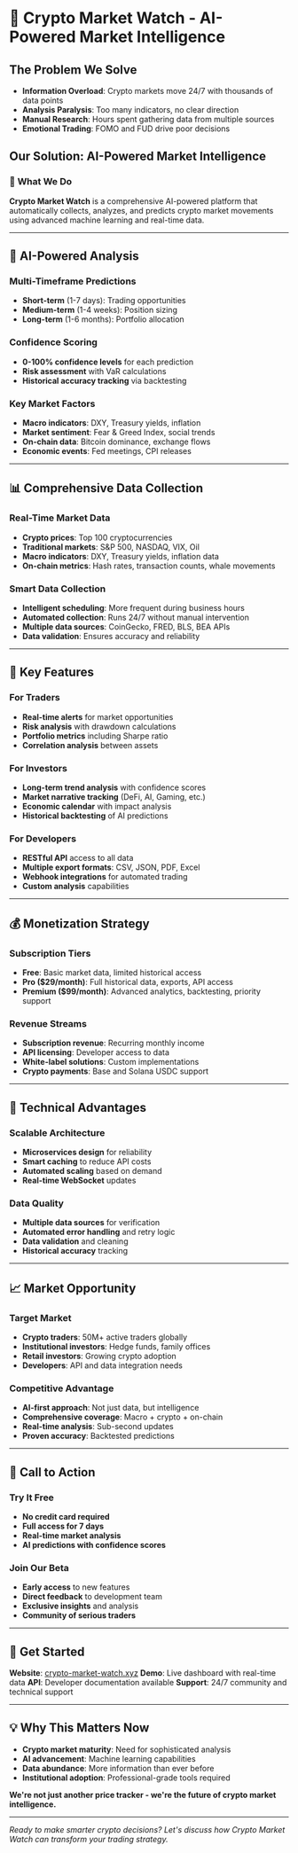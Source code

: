 # 🚀 Crypto Market Watch - AI-Powered Market Intelligence

## **The Problem We Solve**
- **Information Overload**: Crypto markets move 24/7 with thousands of data points
- **Analysis Paralysis**: Too many indicators, no clear direction
- **Manual Research**: Hours spent gathering data from multiple sources
- **Emotional Trading**: FOMO and FUD drive poor decisions

## **Our Solution: AI-Powered Market Intelligence**

### 🎯 **What We Do**
**Crypto Market Watch** is a comprehensive AI-powered platform that automatically collects, analyzes, and predicts crypto market movements using advanced machine learning and real-time data.

---

## 🧠 **AI-Powered Analysis**

### **Multi-Timeframe Predictions**
- **Short-term** (1-7 days): Trading opportunities
- **Medium-term** (1-4 weeks): Position sizing
- **Long-term** (1-6 months): Portfolio allocation

### **Confidence Scoring**
- **0-100% confidence levels** for each prediction
- **Risk assessment** with VaR calculations
- **Historical accuracy tracking** via backtesting

### **Key Market Factors**
- **Macro indicators**: DXY, Treasury yields, inflation
- **Market sentiment**: Fear & Greed Index, social trends
- **On-chain data**: Bitcoin dominance, exchange flows
- **Economic events**: Fed meetings, CPI releases

---

## 📊 **Comprehensive Data Collection**

### **Real-Time Market Data**
- **Crypto prices**: Top 100 cryptocurrencies
- **Traditional markets**: S&P 500, NASDAQ, VIX, Oil
- **Macro indicators**: DXY, Treasury yields, inflation data
- **On-chain metrics**: Hash rates, transaction counts, whale movements

### **Smart Data Collection**
- **Intelligent scheduling**: More frequent during business hours
- **Automated collection**: Runs 24/7 without manual intervention
- **Multiple data sources**: CoinGecko, FRED, BLS, BEA APIs
- **Data validation**: Ensures accuracy and reliability

---

## 🎯 **Key Features**

### **For Traders**
- **Real-time alerts** for market opportunities
- **Risk analysis** with drawdown calculations
- **Portfolio metrics** including Sharpe ratio
- **Correlation analysis** between assets

### **For Investors**
- **Long-term trend analysis** with confidence scores
- **Market narrative tracking** (DeFi, AI, Gaming, etc.)
- **Economic calendar** with impact analysis
- **Historical backtesting** of AI predictions

### **For Developers**
- **RESTful API** access to all data
- **Multiple export formats**: CSV, JSON, PDF, Excel
- **Webhook integrations** for automated trading
- **Custom analysis** capabilities

---

## 💰 **Monetization Strategy**

### **Subscription Tiers**
- **Free**: Basic market data, limited historical access
- **Pro ($29/month)**: Full historical data, exports, API access
- **Premium ($99/month)**: Advanced analytics, backtesting, priority support

### **Revenue Streams**
- **Subscription revenue**: Recurring monthly income
- **API licensing**: Developer access to data
- **White-label solutions**: Custom implementations
- **Crypto payments**: Base and Solana USDC support

---

## 🚀 **Technical Advantages**

### **Scalable Architecture**
- **Microservices design** for reliability
- **Smart caching** to reduce API costs
- **Automated scaling** based on demand
- **Real-time WebSocket** updates

### **Data Quality**
- **Multiple data sources** for verification
- **Automated error handling** and retry logic
- **Data validation** and cleaning
- **Historical accuracy** tracking

---

## 📈 **Market Opportunity**

### **Target Market**
- **Crypto traders**: 50M+ active traders globally
- **Institutional investors**: Hedge funds, family offices
- **Retail investors**: Growing crypto adoption
- **Developers**: API and data integration needs

### **Competitive Advantage**
- **AI-first approach**: Not just data, but intelligence
- **Comprehensive coverage**: Macro + crypto + on-chain
- **Real-time analysis**: Sub-second updates
- **Proven accuracy**: Backtested predictions

---

## 🎯 **Call to Action**

### **Try It Free**
- **No credit card required**
- **Full access for 7 days**
- **Real-time market analysis**
- **AI predictions with confidence scores**

### **Join Our Beta**
- **Early access** to new features
- **Direct feedback** to development team
- **Exclusive insights** and analysis
- **Community of serious traders**

---

## 🔗 **Get Started**

**Website**: [crypto-market-watch.xyz](https://crypto-market-watch.xyz)
**Demo**: Live dashboard with real-time data
**API**: Developer documentation available
**Support**: 24/7 community and technical support

---

## 💡 **Why This Matters Now**

- **Crypto market maturity**: Need for sophisticated analysis
- **AI advancement**: Machine learning capabilities
- **Data abundance**: More information than ever before
- **Institutional adoption**: Professional-grade tools required

**We're not just another price tracker - we're the future of crypto market intelligence.**

---

*Ready to make smarter crypto decisions? Let's discuss how Crypto Market Watch can transform your trading strategy.*

